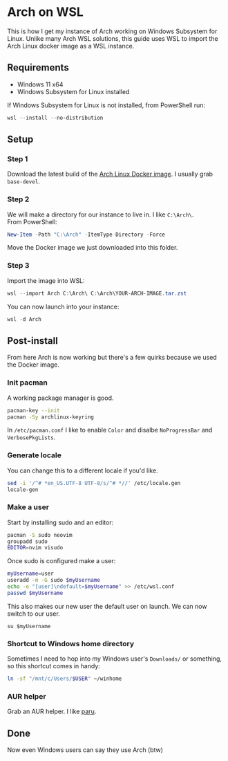 # Arch on WSL

This is how I get my instance of Arch working on Windows Subsystem for Linux. Unlike many Arch WSL solutions, this guide uses WSL to import the Arch Linux docker image as a WSL instance.

## Requirements

- Windows 11 x64
- Windows Subsystem for Linux installed

If Windows Subsystem for Linux is not installed, from PowerShell run:

```powershell
wsl --install --no-distribution
```

## Setup

### Step 1

Download the latest build of the [Arch Linux Docker image](https://gitlab.archlinux.org/archlinux/archlinux-docker/-/releases). I usually grab `base-devel`.

### Step 2

We will make a directory for our instance to live in. I like `C:\Arch\`.\
From PowerShell:

```powershell
New-Item -Path "C:\Arch" -ItemType Directory -Force
```

Move the Docker image we just downloaded into this folder.

### Step 3

Import the image into WSL:

```powershell
wsl --import Arch C:\Arch\ C:\Arch\YOUR-ARCH-IMAGE.tar.zst
```

You can now launch into your instance:

```powershell
wsl -d Arch
```

## Post-install

From here Arch is now working but there's a few quirks because we used the Docker image.

### Init pacman

A working package manager is good.

```bash
pacman-key --init
pacman -Sy archlinux-keyring
```

In `/etc/pacman.conf` I like to enable `Color` and disalbe `NoProgressBar` and `VerbosePkgLists`.

### Generate locale

You can change this to a different locale if you'd like.

```bash
sed -i '/^# *en_US.UTF-8 UTF-8/s/^# *//' /etc/locale.gen
locale-gen
```

### Make a user

Start by installing sudo and an editor:

```bash
pacman -S sudo neovim
groupadd sudo
EDITOR=nvim visudo
```

Once sudo is configured make a user:

```bash
myUsername=user
useradd -m -G sudo $myUsername
echo -e "[user]\ndefault=$myUsername" >> /etc/wsl.conf
passwd $myUsername
```

This also makes our new user the default user on launch. We can now switch to our user.

```
su $myUsername
```

### Shortcut to Windows home directory

Sometimes I need to hop into my Windows user's `Downloads/` or something, so this shortcut comes in handy:

```bash
ln -sf "/mnt/c/Users/$USER" ~/winhome
```

### AUR helper

Grab an AUR helper. I like [paru](https://github.com/Morganamilo/paru).

## Done

Now even Windows users can say they use Arch (btw)
